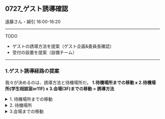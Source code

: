 ## 0727_ゲスト誘導確認
遠藤さん・綿引
16:00-16:20

------
TODO
- ゲストの誘導方法を提案（ゲスト企画&委員長確認）
- 受付の設置を提案（設備チーム）

------

### 1.ゲスト誘導経路の提案
我々が決めるのは、誘導方法と待機場所だ。
**1.待機場所までの移動 x 2.待機場所(学生相談室or11F) x 3.会場(3F)までの移動 = 誘導方法**

<details><summary>1. 待機場所までの移動</summary>
##### 考慮事項
- ゲストと来場者が鉢合わせることがない。
##### 手段
1. 学生相談室を使用する場合
- 車両が入る場所から、学生相談室へ入場する。
2. 11階を使用する場合
- 学生相談室付近に、地下に通じる扉がある。
- 地下->B1Fのエレベーターを使用->10,11階に移動
</details>
  
<details><summary>2. 待機場所</summary>
  
##### 考慮事項
- ゲスト+スタッフさんの感染対策
- 防犯対策
##### 手段
1. 学生相談室
中心に円卓と、4つの椅子がある。奥には業務用のコピー機がある。

メリット
- 移動が簡単

デメリット
- 非常に狭い、サイズ感は10,11階教室１つの半分程度
- 4人以上は入れず、3人程度だとしても感染対策に懸念
- ドアを開けると防犯上の心配(しかし、相談室に至るまでに扉があるから、そこで防犯が賄えると主張もできる)

2. 10,11階を使用する場合
10，11階のフロア、いずれかを立ち入り禁止にする。

メリット
- 広い
- 感染対策、防犯も十分

デメリット
- 移動が面倒(車両入口->学生相談室前の扉->B1->エレベーターで11階へ)
</details>
  
<details><summary>3.会場までの移動</summary>

##### 考慮事項
- ゲストと来場者が鉢合わせることがない。エレベーターを指定時間使用禁止にしたり、スタッフが複数人一緒に乗って来場者を物理的に入れないようにするなどが考えられる。
##### 手段
列挙する、絶対に鉢合わせたくないなら、途中で非常階段を経由する。

- 学生相談室前の地下へ行く扉->B1F->エレベーター->3F
- 学生相談室->車両入校の裏口から外へ->非常階段->3F
- 11F->エレベーター->B1->学生相談室前->非常階段->3F
- 11F->3F
</details>
